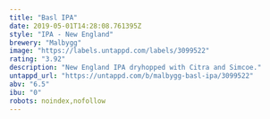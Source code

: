 ```yaml
---
title: "Basl IPA"
date: 2019-05-01T14:28:08.761395Z
style: "IPA - New England"
brewery: "Malbygg"
image: "https://labels.untappd.com/labels/3099522"
rating: "3.92"
description: "New England IPA dryhopped with Citra and Simcoe."
untappd_url: "https://untappd.com/b/malbygg-basl-ipa/3099522"
abv: "6.5"
ibu: "0"
robots: noindex,nofollow
---
```

